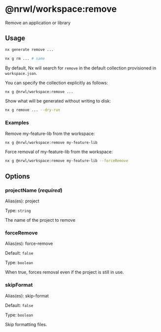 # @nrwl/workspace:remove

Remove an application or library

## Usage

```bash
nx generate remove ...
```

```bash
nx g rm ... # same
```

By default, Nx will search for `remove` in the default collection provisioned in `workspace.json`.

You can specify the collection explicitly as follows:

```bash
nx g @nrwl/workspace:remove ...
```

Show what will be generated without writing to disk:

```bash
nx g remove ... --dry-run
```

### Examples

Remove my-feature-lib from the workspace:

```bash
nx g @nrwl/workspace:remove my-feature-lib
```

Force removal of my-feature-lib from the workspace:

```bash
nx g @nrwl/workspace:remove my-feature-lib --forceRemove
```

## Options

### projectName (_**required**_)

Alias(es): project

Type: `string`

The name of the project to remove

### forceRemove

Alias(es): force-remove

Default: `false`

Type: `boolean`

When true, forces removal even if the project is still in use.

### skipFormat

Alias(es): skip-format

Default: `false`

Type: `boolean`

Skip formatting files.
